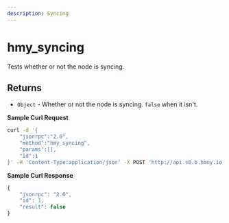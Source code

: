 ```yaml
---
description: Syncing
---
```


# hmy\_syncing

Tests whether or not the node is syncing.

## **Returns**

* `Object` - Whether or not the node is syncing. `false` when it isn't.

**Sample Curl Request**

```bash
curl -d '{
    "jsonrpc":"2.0",
    "method":"hmy_syncing",
    "params":[],
    "id":1
}' -H 'Content-Type:application/json' -X POST 'http://api.s0.b.hmny.io'
```

**Sample Curl Response**

```javascript
{
    "jsonrpc": "2.0",
    "id": 1,
    "result": false
}
```

